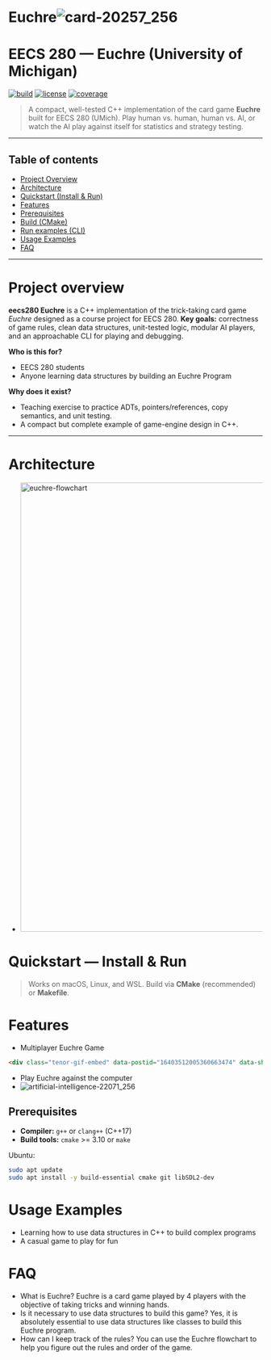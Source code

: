 # Euchre![card-20257_256](https://github.com/user-attachments/assets/4a416298-2b99-403a-a208-0c630be178ed)


# EECS 280 — **Euchre** (University of Michigan)
[![build](https://img.shields.io/badge/build-passing-brightgreen)](https://github.com/yourname/eecs280-euchre) [![license](https://img.shields.io/badge/license-MIT-blue.svg)](#license) [![coverage](https://img.shields.io/badge/coverage-85%25-yellow.svg)](#tests)

> A compact, well-tested C++ implementation of the card game **Euchre** built for EECS 280 (UMich). Play human vs. human, human vs. AI, or watch the AI play against itself for statistics and strategy testing.

---

## Table of contents
- [Project Overview](#project-overview)
- [Architecture](#architecture)
- [Quickstart (Install & Run)](#quickstart--install--run)
- [Features](#features)
- [Prerequisites](#prerequisites)
- [Build (CMake)](#build-cmake)
- [Run examples (CLI)](#run-examples-cli)
- [Usage Examples](#usage-examples)
- [FAQ](#faq)



---

# Project overview
**eecs280 Euchre** is a C++ implementation of the trick-taking card game *Euchre* designed as a course project for EECS 280.
**Key goals:** correctness of game rules, clean data structures, unit-tested logic, modular AI players, and an approachable CLI for playing and debugging.

**Who is this for?**
- EECS 280 students 
- Anyone learning data structures  by building an Euchre Program


**Why does it exist?**
- Teaching exercise to practice ADTs, pointers/references, copy semantics, and unit testing.
- A compact but complete example of game-engine design in C++.

---
# Architecture
- <img width="1470" height="890" alt="euchre-flowchart" src="https://github.com/user-attachments/assets/dabd0cc9-42da-428c-9d30-646ae05a4352" />

# Quickstart — Install & Run

> Works on macOS, Linux, and WSL. Build via **CMake** (recommended) or **Makefile**.

# Features
- Multiplayer Euchre Game
```html
<div class="tenor-gif-embed" data-postid="16403512005360663474" data-share-method="host" data-aspect-ratio="1" data-width="100%"><a href="https://tenor.com/view/poker-gif-16403512005360663474">Poker Meme</a>from <a href="https://tenor.com/search/poker-memes">Poker Memes</a></div> <script type="text/javascript" async src="https://tenor.com/embed.js"></script>
```
- Play Euchre against the computer
- ![artificial-intelligence-22071_256](https://github.com/user-attachments/assets/c893df5a-60b2-489b-8d7b-944dbbc73b13)

## Prerequisites
- **Compiler:** `g++` or `clang++` (C++17)
- **Build tools:** `cmake` >= 3.10 or `make`

Ubuntu:
```bash
sudo apt update
sudo apt install -y build-essential cmake git libSDL2-dev
```
# Usage Examples
- Learning how to use data structures in C++ to build complex programs
- A casual game to play for fun
# FAQ
- What is Euchre?
Euchre is a card game played by 4 players with the objective of taking tricks and winning hands.
- Is it necessary to use data structures to build this game?
Yes, it is absolutely essential to use data structures like classes to build this Euchre program.
- How can I keep track of the rules?
You can use the Euchre flowchart to help you figure out the rules and order of the game.



